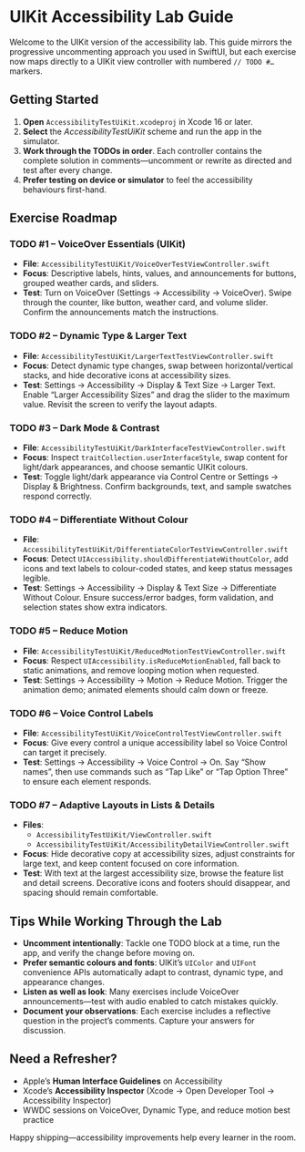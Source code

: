 # UIKit Accessibility Lab Guide

Welcome to the UIKit version of the accessibility lab. This guide mirrors the progressive uncommenting approach you used in SwiftUI, but each exercise now maps directly to a UIKit view controller with numbered `// TODO #…` markers.

## Getting Started

1. **Open** `AccessibilityTestUiKit.xcodeproj` in Xcode 16 or later.
2. **Select** the *AccessibilityTestUiKit* scheme and run the app in the simulator.
3. **Work through the TODOs in order**. Each controller contains the complete solution in comments—uncomment or rewrite as directed and test after every change.
4. **Prefer testing on device or simulator** to feel the accessibility behaviours first-hand.

## Exercise Roadmap

### TODO #1 – VoiceOver Essentials (UIKit)
- **File**: `AccessibilityTestUiKit/VoiceOverTestViewController.swift`
- **Focus**: Descriptive labels, hints, values, and announcements for buttons, grouped weather cards, and sliders.
- **Test**: Turn on VoiceOver (Settings → Accessibility → VoiceOver). Swipe through the counter, like button, weather card, and volume slider. Confirm the announcements match the instructions.

### TODO #2 – Dynamic Type & Larger Text
- **File**: `AccessibilityTestUiKit/LargerTextTestViewController.swift`
- **Focus**: Detect dynamic type changes, swap between horizontal/vertical stacks, and hide decorative icons at accessibility sizes.
- **Test**: Settings → Accessibility → Display & Text Size → Larger Text. Enable “Larger Accessibility Sizes” and drag the slider to the maximum value. Revisit the screen to verify the layout adapts.

### TODO #3 – Dark Mode & Contrast
- **File**: `AccessibilityTestUiKit/DarkInterfaceTestViewController.swift`
- **Focus**: Inspect `traitCollection.userInterfaceStyle`, swap content for light/dark appearances, and choose semantic UIKit colours.
- **Test**: Toggle light/dark appearance via Control Centre or Settings → Display & Brightness. Confirm backgrounds, text, and sample swatches respond correctly.

### TODO #4 – Differentiate Without Colour
- **File**: `AccessibilityTestUiKit/DifferentiateColorTestViewController.swift`
- **Focus**: Detect `UIAccessibility.shouldDifferentiateWithoutColor`, add icons and text labels to colour-coded states, and keep status messages legible.
- **Test**: Settings → Accessibility → Display & Text Size → Differentiate Without Colour. Ensure success/error badges, form validation, and selection states show extra indicators.

### TODO #5 – Reduce Motion
- **File**: `AccessibilityTestUiKit/ReducedMotionTestViewController.swift`
- **Focus**: Respect `UIAccessibility.isReduceMotionEnabled`, fall back to static animations, and remove looping motion when requested.
- **Test**: Settings → Accessibility → Motion → Reduce Motion. Trigger the animation demo; animated elements should calm down or freeze.

### TODO #6 – Voice Control Labels
- **File**: `AccessibilityTestUiKit/VoiceControlTestViewController.swift`
- **Focus**: Give every control a unique accessibility label so Voice Control can target it precisely.
- **Test**: Settings → Accessibility → Voice Control → On. Say “Show names”, then use commands such as “Tap Like” or “Tap Option Three” to ensure each element responds.

### TODO #7 – Adaptive Layouts in Lists & Details
- **Files**:
  - `AccessibilityTestUiKit/ViewController.swift`
  - `AccessibilityTestUiKit/AccessibilityDetailViewController.swift`
- **Focus**: Hide decorative copy at accessibility sizes, adjust constraints for large text, and keep content focused on core information.
- **Test**: With text at the largest accessibility size, browse the feature list and detail screens. Decorative icons and footers should disappear, and spacing should remain comfortable.

## Tips While Working Through the Lab

- **Uncomment intentionally**: Tackle one TODO block at a time, run the app, and verify the change before moving on.
- **Prefer semantic colours and fonts**: UIKit’s `UIColor` and `UIFont` convenience APIs automatically adapt to contrast, dynamic type, and appearance changes.
- **Listen as well as look**: Many exercises include VoiceOver announcements—test with audio enabled to catch mistakes quickly.
- **Document your observations**: Each exercise includes a reflective question in the project’s comments. Capture your answers for discussion.

## Need a Refresher?

- Apple’s **Human Interface Guidelines** on Accessibility
- Xcode’s **Accessibility Inspector** (Xcode → Open Developer Tool → Accessibility Inspector)
- WWDC sessions on VoiceOver, Dynamic Type, and reduce motion best practice

Happy shipping—accessibility improvements help every learner in the room.

